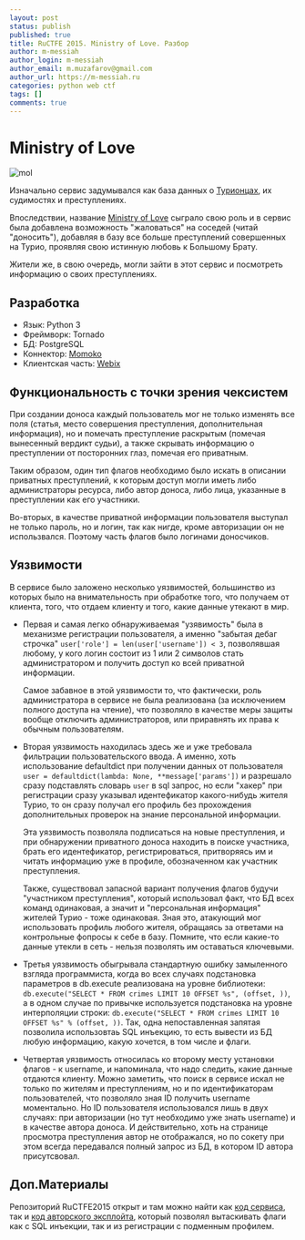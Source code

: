 ```yaml
---
layout: post
status: publish
published: true
title: RuCTFE 2015. Ministry of Love. Разбор
author: m-messiah
author_login: m-messiah
author_email: m.muzafarov@gmail.com
author_url: https://m-messiah.ru
categories: python web ctf
tags: []
comments: true
---
```


# Ministry of Love

![mol](https://github.com/HackerDom/ructfe-2015/raw/master/static/static/logos/mol.png)

<!--more-->

Изначально сервис задумывался как база данных о [Турионцах](https://ructf.org/e/2015/legend.html), их судимостях и преступлениях.

Впоследствии, название [Ministry of Love](https://en.wikipedia.org/wiki/Ministries_of_Nineteen_Eighty-Four#Ministry_of_Love) сыграло свою роль и в сервис была добавлена возможность "жаловаться" на соседей (читай "доносить"), добавляя в базу все больше преступлений совершенных на Турио, проявляя свою истинную любовь к Большому Брату.

Жители же, в свою очередь, могли зайти в этот сервис и посмотреть информацию о своих преступлениях.

## Разработка

+   Язык: Python 3
+   Фреймворк: Tornado
+   БД: PostgreSQL
+   Коннектор: [Momoko](https://github.com/FSX/momoko)
+   Клиентская часть: [Webix](http://webix.com)

## Функциональность с точки зрения чексистем

При создании доноса каждый пользователь мог не только изменять все поля (статья, место совершения преступления, дополнительная информация), но и помечать преступление раскрытым (помечая вынесенный вердикт судьи), а также скрывать информацию о преступлении от посторонних глаз, помечая его приватным.

Таким образом, один тип флагов необходимо было искать в описании приватных преступлений, к которым доступ могли иметь либо администраторы ресурса, либо автор доноса, либо лица, указанные в преступлении как его участники.


Во-вторых, в качестве приватной информации пользователя выступал не только пароль, но и логин, так как нигде, кроме авторизации он не использвался. Поэтому часть флагов было логинами доносчиков.

## Уязвимости

В сервисе было заложено несколько уязвимостей, большинство из которых было на внимательность при обработке того, что получаем от клиента, того, что отдаем клиенту и того, какие данные утекают в мир.

+   Первая и самая легко обнаруживаемая "узявимость" была в механизме регистрации пользователя, а именно "забытая дебаг строчка"
    `user['role'] = len(user['username']) < 3`, позволявшая любому, у кого логин состоит из 1 или 2 символов стать администратором и получить доступ ко всей приватной информации.

    Самое забавное в этой уязвимости то, что фактически, роль администратора в сервисе не была реализована (за исключением полного доступа на чтение), что позволяло в качестве меры защиты вообще отключить администраторов, или приравнять их права к обычным пользователям.

+   Вторая уязвимость находилась здесь же и уже требовала фильтрации пользовательского ввода.
    А именно, хоть использование defaultdict при получении данных от пользователя `user = defaultdict(lambda: None, **message['params'])`
    и разрешало сразу подставлять словарь `user` в sql запрос, но если "хакер" при регистрации сразу указывал идентефикатор какого-нибудь жителя Турио,
    то он сразу получал его профиль без прохождения дополнительных проверок на знание персональной информации.

    Эта уязвимость позволяла подписаться на новые преступления, и при обнаружении приватного доноса находить в поиске участника, брать его идентефикатор, регистрироваться, притворяясь им и читать информацию уже в профиле, обозначенном как участник преступления.

    Также, существовал запасной вариант получения флагов будучи "участником преступления", который использовал факт, что БД всех команд одинаковая, а значит и "персональная информация" жителей Турио - тоже одинаковая. Зная это, атакующий мог использовать профиль любого жителя, обращаясь за ответами на контрольные фопросы к себе в базу. Помните, что если какие-то данные утекли в сеть - нельзя позволять им оставаться ключевыми.


+   Третья уязвимость обыгрывала стандартную ошибку замыленного взгляда программиста, когда во всех случаях подстановка параметров в db.execute реализована на уровне библиотеки:
    `db.execute("SELECT * FROM crimes LIMIT 10 OFFSET %s", (offset, ))`, а в одном случае по привычке используется подстановка на уровне интерполяции строки:
    `db.execute("SELECT * FROM crimes LIMIT 10 OFFSET %s" % (offset, ))`. Так, одна непоставленная запятая позволила использовтаь SQL инъекцию, то есть вывести из БД любую информацию, какую хочется, в том числе и флаги.

+   Четвертая уязвимость относилась ко второму месту установки флагов - к username, и напоминала, что надо следить, какие данные отдаются клиенту.
    Можно заметить, что поиск в сервисе искал не только по жителям и преступлениям, но и по идентификаторам пользователей, что позволяло зная ID получить username моментально.
    Но ID пользователя использовался лишь в двух случаях: при авторизации (но тут необходимо уже знать username) и в качестве автора доноса.
    И действительно, хоть на странице просмотра преступления автор не отображался, но по сокету при этом всегда передавался полный запрос из БД, в котором ID автора присутсвовал.



## Доп.Материалы

Репозиторий RuCTFE2015 открыт и там можно найти как [код сервиса](https://github.com/HackerDom/ructfe-2015/tree/master/services/mol/service), так и [код авторского эксплойта](https://github.com/HackerDom/ructfe-2015/blob/master/sploits/mol/mol_sploit.py), который позволял вытаскивать флаги как с SQL инъекции, так и из регистрации с подменным профилем.




